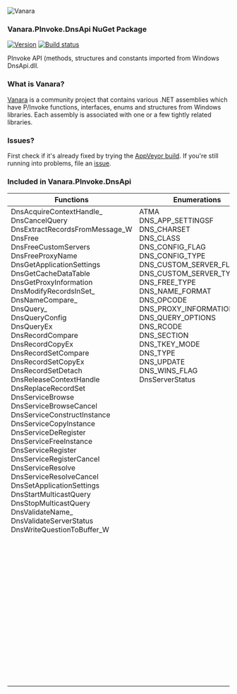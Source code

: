 ﻿![Vanara](https://github.com/dahall/Vanara/raw/master/docs/icons/VanaraHeading.png)
### Vanara.PInvoke.DnsApi NuGet Package
[![Version](https://img.shields.io/nuget/v/Vanara.PInvoke.DnsApi?label=NuGet&style=flat-square)](https://github.com/dahall/Vanara/releases)
[![Build status](https://img.shields.io/appveyor/build/dahall/vanara?label=AppVeyor%20build&style=flat-square)](https://ci.appveyor.com/project/dahall/vanara)

PInvoke API (methods, structures and constants imported from Windows DnsApi.dll.

### What is Vanara?

[Vanara](https://github.com/dahall/Vanara) is a community project that contains various .NET assemblies which have P/Invoke functions, interfaces, enums and structures from Windows libraries. Each assembly is associated with one or a few tightly related libraries.

### Issues?

First check if it's already fixed by trying the [AppVeyor build](https://ci.appveyor.com/nuget/vanara-prerelease).
If you're still running into problems, file an [issue](https://github.com/dahall/Vanara/issues).

### Included in Vanara.PInvoke.DnsApi

Functions | Enumerations | Structures
--- | --- | ---
DnsAcquireContextHandle_<br>DnsCancelQuery<br>DnsExtractRecordsFromMessage_W<br>DnsFree<br>DnsFreeCustomServers<br>DnsFreeProxyName<br>DnsGetApplicationSettings<br>DnsGetCacheDataTable<br>DnsGetProxyInformation<br>DnsModifyRecordsInSet_<br>DnsNameCompare_<br>DnsQuery_<br>DnsQueryConfig<br>DnsQueryEx<br>DnsRecordCompare<br>DnsRecordCopyEx<br>DnsRecordSetCompare<br>DnsRecordSetCopyEx<br>DnsRecordSetDetach<br>DnsReleaseContextHandle<br>DnsReplaceRecordSet<br>DnsServiceBrowse<br>DnsServiceBrowseCancel<br>DnsServiceConstructInstance<br>DnsServiceCopyInstance<br>DnsServiceDeRegister<br>DnsServiceFreeInstance<br>DnsServiceRegister<br>DnsServiceRegisterCancel<br>DnsServiceResolve<br>DnsServiceResolveCancel<br>DnsSetApplicationSettings<br>DnsStartMulticastQuery<br>DnsStopMulticastQuery<br>DnsValidateName_<br>DnsValidateServerStatus<br>DnsWriteQuestionToBuffer_W<br><br><br><br><br><br><br><br><br><br><br><br><br><br><br><br><br><br> | ATMA<br>DNS_APP_SETTINGSF<br>DNS_CHARSET<br>DNS_CLASS<br>DNS_CONFIG_FLAG<br>DNS_CONFIG_TYPE<br>DNS_CUSTOM_SERVER_FLAGS<br>DNS_CUSTOM_SERVER_TYPE<br>DNS_FREE_TYPE<br>DNS_NAME_FORMAT<br>DNS_OPCODE<br>DNS_PROXY_INFORMATION_TYPE<br>DNS_QUERY_OPTIONS<br>DNS_RCODE<br>DNS_SECTION<br>DNS_TKEY_MODE<br>DNS_TYPE<br>DNS_UPDATE<br>DNS_WINS_FLAG<br>DnsServerStatus<br><br><br><br><br><br><br><br><br><br><br><br><br><br><br><br><br><br><br><br><br><br><br><br><br><br><br><br><br><br><br><br><br><br><br> | DNS_A_DATA<br>DNS_AAAA_DATA<br>DNS_ADDR<br>DNS_ADDR_ARRAY<br>DNS_APPLICATION_SETTINGS<br>DNS_ATMA_DATA<br>DNS_CACHE_ENTRY<br>DNS_CUSTOM_SERVER<br>DNS_DHCID_DATA<br>DNS_DS_DATA<br>DNS_HEADER<br>DNS_KEY_DATA<br>DNS_LOC_DATA<br>DNS_MESSAGE_BUFFER<br>DNS_MINFO_DATA<br>DNS_MX_DATA<br>DNS_NAPTR_DATA<br>DNS_NSEC_DATA<br>DNS_NSEC3_DATA<br>DNS_NSEC3PARAM_DATA<br>DNS_NULL_DATA<br>DNS_NXT_DATA<br>DNS_OPT_DATA<br>DNS_PROXY_INFORMATION<br>DNS_PTR_DATA<br>DNS_QUERY_CANCEL<br>DNS_QUERY_REQUEST<br>DNS_QUERY_RESULT<br>DNS_RECORD<br>DNS_RECORD_FLAGS<br>DNS_RRSET<br>DNS_SERVICE_BROWSE_REQUEST<br>DNS_SERVICE_CANCEL<br>DNS_SERVICE_INSTANCE<br>DNS_SERVICE_REGISTER_REQUEST<br>DNS_SERVICE_RESOLVE_REQUEST<br>DNS_SIG_DATA<br>DNS_SOA_DATA<br>DNS_SRV_DATA<br>DNS_TKEY_DATA<br>DNS_TLSA_DATA<br>DNS_TSIG_DATA<br>DNS_TXT_DATA<br>DNS_UNKNOWN_DATA<br>DNS_WINS_DATA<br>DNS_WINSR_DATA<br>DNS_WIRE_QUESTION<br>DNS_WIRE_RECORD<br>DNS_WKS_DATA<br>IP4_ARRAY<br>MDNS_QUERY_HANDLE<br>MDNS_QUERY_REQUEST<br>HDNSCONTEXT<br>DNS_SERVICE_BROWSE_REQUEST_CALLBACK<br>
